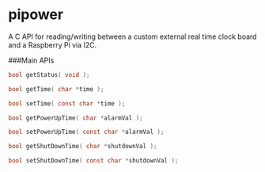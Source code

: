 # pipower
A C API for reading/writing between a custom external real time clock board and a Raspberry Pi via I2C.

###Main APIs
```C
bool getStatus( void );

bool getTime( char *time );

bool setTime( const char *time );

bool getPowerUpTime( char *alarmVal );

bool setPowerUpTime( const char *alarmVal );

bool getShutDownTime( char *shutdownVal );

bool setShutDownTime( const char *shutdownVal );
```
